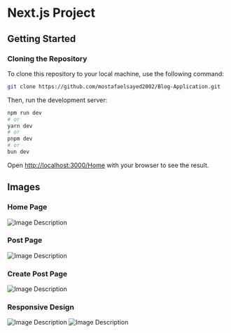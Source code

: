 # Next.js Project

## Getting Started

### Cloning the Repository

To clone this repository to your local machine, use the following command:

```bash
git clone https://github.com/mostafaelsayed2002/Blog-Application.git
```

Then, run the development server:

```bash
npm run dev
# or
yarn dev
# or
pnpm dev
# or
bun dev
```

Open [http://localhost:3000/Home](http://localhost:3000/Home) with your browser to see the result.


## Images 

### Home Page
![Image Description](https://i.imgur.com/lNyYeVE.png)

### Post Page
![Image Description](https://i.imgur.com/LKCotZ8.png)

### Create Post Page
![Image Description](https://i.imgur.com/fLbuFvZ.png)

### Responsive Design
![Image Description](https://i.imgur.com/37pcsCi.png)
![Image Description](https://i.imgur.com/8CpXsRr.png)

